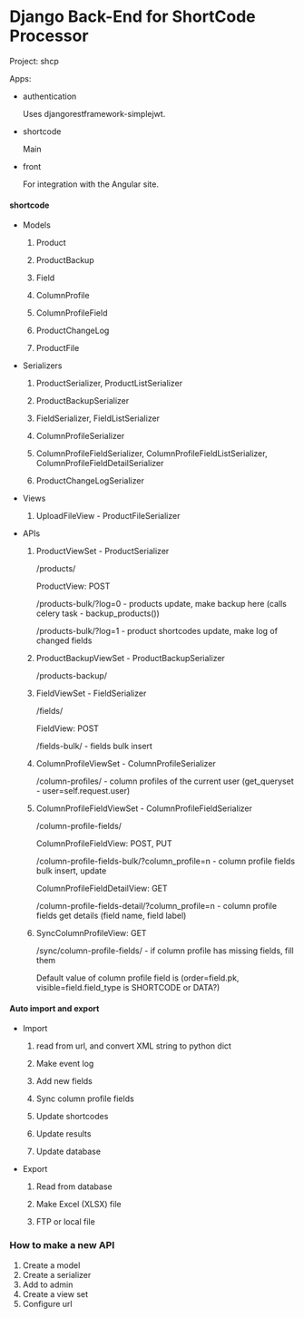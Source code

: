 # Django Back-End for ShortCode Processor

Project: shcp

Apps:

* authentication

  Uses djangorestframework-simplejwt.

* shortcode

  Main

* front

  For integration with the Angular site.



#### shortcode

* Models

  1. Product

  2. ProductBackup

  3. Field

  4. ColumnProfile

  5. ColumnProfileField

  6. ProductChangeLog

  7. ProductFile

     

* Serializers

  1. ProductSerializer, ProductListSerializer

  2. ProductBackupSerializer

  3. FieldSerializer, FieldListSerializer

  4. ColumnProfileSerializer

  5. ColumnProfileFieldSerializer, ColumnProfileFieldListSerializer, ColumnProfileFieldDetailSerializer

  6. ProductChangeLogSerializer

     

* Views

  1. UploadFileView - ProductFileSerializer

     

* APIs

  1. ProductViewSet - ProductSerializer

     /products/

     

     ProductView: POST

     /products-bulk/?log=0 - products update, make backup here (calls celery task - backup_products())

     /products-bulk/?log=1 - product shortcodes update, make log of changed fields
  
     
  
  2. ProductBackupViewSet - ProductBackupSerializer
  
     /products-backup/
  
     
  
  3. FieldViewSet - FieldSerializer
  
     /fields/
  
     
  
     FieldView: POST
  
     /fields-bulk/ - fields bulk insert
  
     
  
  4. ColumnProfileViewSet - ColumnProfileSerializer
  
     /column-profiles/ - column profiles of the current user (get_queryset - user=self.request.user)
  
     
  
  5. ColumnProfileFieldViewSet - ColumnProfileFieldSerializer
  
     /column-profile-fields/
  
     
  
     ColumnProfileFieldView: POST, PUT
  
     /column-profile-fields-bulk/?column_profile=n - column profile fields bulk insert, update
  
     
  
     ColumnProfileFieldDetailView: GET
  
     /column-profile-fields-detail/?column_profile=n - column profile fields get details (field name, field label)
  
     
  
  6. SyncColumnProfileView: GET
  
     /sync/column-profile-fields/ - if column profile has missing fields, fill them
  
     Default value of column profile field is (order=field.pk, visible=field.field_type is SHORTCODE or DATA?)



#### Auto import and export

* Import

  1. read from url, and convert XML string to python dict

  2. Make event log

  3. Add new fields

  4. Sync column profile fields

  5. Update shortcodes

  6. Update results

  7. Update database

     

* Export

  1. Read from database

  2. Make Excel (XLSX) file

  3. FTP or local file

     

### How to make a new API

1. Create a model
2. Create a serializer
3. Add to admin
4. Create a view set
5. Configure url

